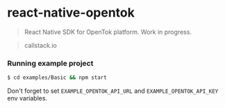 react-native-opentok
====================

> React Native SDK for OpenTok platform. Work in progress.

> callstack.io

### Running example project

```bash
$ cd examples/Basic && npm start
```

Don't forget to set `EXAMPLE_OPENTOK_API_URL` and `EXAMPLE_OPENTOK_API_KEY` env variables.
